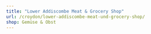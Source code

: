 ```yaml
---
title: "Lower Addiscombe Meat & Grocery Shop"
url: /croydon/lower-addiscombe-meat-und-grocery-shop/
shop: Gemüse & Obst
---
```

